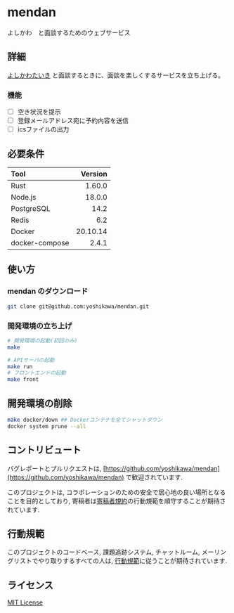 # mendan

よしかわ　と面談するためのウェブサービス

## 詳細

[よしかわたいき](https://github.com/yoshikawa) と面談するときに、面談を楽しくするサービスを立ち上げる。

### 機能

- [ ] 空き状況を提示
- [ ] 登録メールアドレス宛に予約内容を送信
- [ ] icsファイルの出力

## 必要条件

| Tool           |  Version |
| :------------- | -------: |
| Rust           |   1.60.0 |
| Node.js        |   18.0.0 |
| PostgreSQL     |     14.2 |
| Redis          |      6.2 |
| Docker         | 20.10.14 |
| docker-compose |    2.4.1 |

## 使い方

### mendan のダウンロード

```sh
git clone git@github.com:yoshikawa/mendan.git
```

### 開発環境の立ち上げ

```sh
# 開発環境の起動(初回のみ)
make

# APIサーバの起動
make run
# フロントエンドの起動
make front
```

## 開発環境の削除

```sh
make docker/down ## Dockerコンテナを全てシャットダウン
docker system prune --all
```

## コントリビュート

バグレポートとプルリクエストは, [https://github.com/yoshikawa/mendan](https://github.com/yoshikawa/mendan) で歓迎されています.

このプロジェクトは, コラボレーションのための安全で居心地の良い場所となることを目的としており, 寄稿者は[寄稿者規約](http://contributor-covenant.org)の行動規範を順守することが期待されています.

## 行動規範

このプロジェクトのコードベース, 課題追跡システム, チャットルーム, メーリングリストでやり取りするすべての人は, [行動規範](./.github/CODE_OF_CONDUCT.md)に従うことが期待されています.

## ライセンス

[MIT License](./LICENSE)
